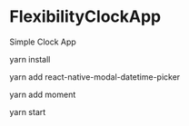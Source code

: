 # FlexibilityClockApp
Simple Clock App


yarn install

yarn add react-native-modal-datetime-picker

yarn add moment 

yarn start
